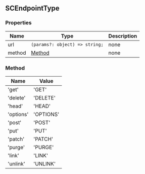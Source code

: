 ## SCEndpointType

### Properties

|Name|Type|Description|
|---|---|---|
|url|`(params?: object) => string;`|none|
|method|[Method](#method)|none|



### Method

|Name|Value|
|---|---|
|'get'|'GET'|
|'delete'|'DELETE'|
|'head'|'HEAD'|
|'options'|'OPTIONS'|
|'post'|'POST'|
|'put'|'PUT'|
|'patch' |'PATCH'|
|'purge' |'PURGE'|
|'link' |'LINK'|
|'unlink' |'UNLINK'|